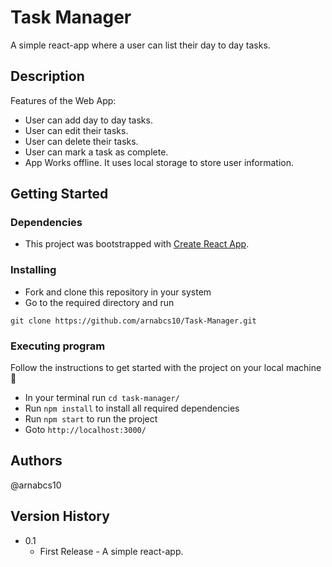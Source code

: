 # Task Manager

 A simple react-app where a user can list their day to day tasks.

## Description
Features of the Web App:

- User can add day to day tasks.
- User can edit their tasks.
- User can delete their tasks.
- User can mark a task as complete.
- App Works offline. It uses local storage to store user information.

## Getting Started

### Dependencies

* This project was bootstrapped with [Create React App](https://github.com/facebook/create-react-app).


### Installing

* Fork and clone this repository in your system
* Go to the required directory and run 
```
git clone https://github.com/arnabcs10/Task-Manager.git
```

### Executing program
Follow the instructions to get started with the project on your local machine 🚀

* In your terminal run `cd task-manager/`
* Run `npm install` to install all required dependencies
* Run `npm start` to run the project
* Goto `http://localhost:3000/` 

## Authors

@arnabcs10

## Version History

* 0.1
    * First Release - A simple react-app.

